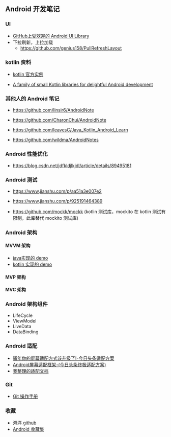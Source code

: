 ## Android 开发笔记

### UI

- [GitHub上受欢迎的 Android UI Library](https://hndeveloper.github.io/2017/github-android-ui.html)
- 下拉刷新，上拉加载
  - https://github.com/genius158/PullRefreshLayout

### kotlin 资料

- [kotlin 官方实例](https://play.kotlinlang.org/byExample/overview)

- [A family of small Kotlin libraries for delightful Android development](https://github.com/LouisCAD/Splitties)

### 其他人的  Android  笔记

- https://github.com/linsir6/AndroidNote

- https://github.com/CharonChui/AndroidNote

- https://github.com/leavesC/Java_Kotlin_Android_Learn
- https://github.com/wildma/AndroidNotes

### Android 性能优化

- https://blog.csdn.net/jdfkldjlkjdl/article/details/89495181

### Android 测试

- https://www.jianshu.com/p/aa51a3e007e2

- https://www.jianshu.com/p/925191464389

- https://github.com/mockk/mockk (kotlin 测试库，mockito 在 kotlin 测试有限制，此库替代 mockito 测试库)

### Android 架构

#### MVVM 架构

- [java实现的 demo](https://github.com/mengjingbo/ViewModelAndLiveDataSample)
- [kotlin 实现的 demo](https://github.com/hgncxzy/ViewModelAndLiveDataSample    )

#### MVP 架构

#### MVC 架构

### Android 架构组件

- LifeCycle
- ViewModel
- LiveData
- DataBinding

### Android 适配

- [骚年你的屏幕适配方式该升级了!-今日头条适配方案]( https://www.jianshu.com/p/55e0fca23b4f?utm_campaign=maleskine&utm_content=note&utm_medium=seo_notes&utm_source=recommendation)
- [Android屏幕适配框架-(今日头条终极适配方案)]( https://www.jianshu.com/p/cd373f529bea?tdsourcetag=s_pctim_aiomsg)
- [我整理的适配文档]()

### Git
  - [Git 操作手册](https://github.com/hgncxzy/AndroidNote/blob/master/Git.md)

### 收藏

- [鸿洋 github](https://github.com/hongyangAndroid?tab=repositories)
- [Android 收藏集](https://www.jianshu.com/p/dad51f6c9c4d?utm_campaign=maleskine&utm_content=note&utm_medium=seo_notes&utm_source=recommendation)



